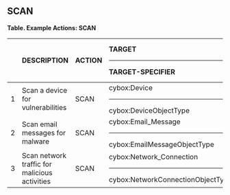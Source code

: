 ## SCAN

**Table. Example Actions: SCAN**

|  | DESCRIPTION | ACTION | TARGET<hr>TARGET-SPECIFIER | ACTUATOR<hr>ACTUATOR-SPECIFIER | MODIFIER | 
| :--- | :--- | :--- | :--- | :--- | :--- | 
| 1 | Scan a device for vulnerabilities | SCAN | cybox:Device<hr>cybox:DeviceObjectType | network.sensor<hr>(optional) | search = CVE | 
| 2 | Scan email messages for malware | SCAN | cybox:Email_Message<hr>cybox:EmailMessageObjectType | network.sensor<hr>(optional) | search = malware signature | 
| 3 | Scan network traffic for malicious activities | SCAN | cybox:Network_Connection<hr>cybox:NetworkConnectionObjectType | network.sensor<hr>(optional) | search = network signature | 

